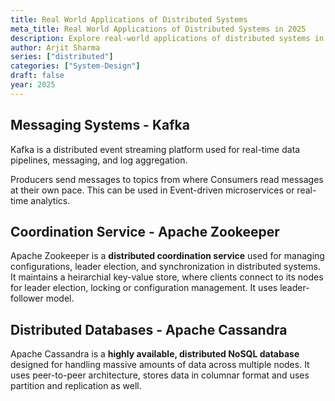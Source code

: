 ```yaml
---
title: Real World Applications of Distributed Systems
meta_title: Real World Applications of Distributed Systems in 2025
description: Explore real-world applications of distributed systems in fields like cloud computing, blockchain, and big data. Understand their impact on modern technology in 2025.
author: Arjit Sharma
series: ["distributed"]
categories: ["System-Design"]
draft: false
year: 2025
---
```


## Messaging Systems - Kafka

Kafka is a distributed event streaming platform used for real-time data pipelines, messaging, and log aggregation.

Producers send messages to topics from where Consumers read messages at their own pace. 
This can be used in Event-driven microservices or real-time analytics.

## Coordination Service -  Apache Zookeeper

Apache Zookeeper is a **distributed coordination service** used for managing configurations, leader election, and synchronization in distributed systems.
It maintains a heirarchial key-value store, where clients connect to its nodes for leader election, locking or configuration management. It uses leader-follower model.

## Distributed Databases - Apache Cassandra

Apache Cassandra is a **highly available, distributed NoSQL database** designed for handling massive amounts of data across multiple nodes.
It uses peer-to-peer architecture, stores data in columnar format and uses partition and replication as well.